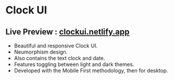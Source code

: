 # Clock UI

## Live Preview : [clockui.netlify.app](https://clockui.netlify.app/)

* Beautiful and responsive Clock UI.
* Neumorphism design.
* Also contains the text clock and date.
* Features toggling between light and dark themes.
* Developed with the Mobile First methodology, then for desktop.
